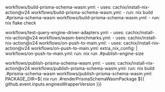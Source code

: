 workflows/build-prisma-schema-wasm.yml: - uses: cachix/install-nix-action@v24
workflows/build-prisma-schema-wasm.yml: - run: nix build .#prisma-schema-wasm
workflows/build-prisma-schema-wasm.yml: - run: nix flake check

workflows/test-query-engine-driver-adapters.yml: - uses: cachix/install-nix-action@v24
workflows/wasm-benchmarks.yml: - uses: cachix/install-nix-action@v24
workflows/on-push-to-main.yml: - uses: cachix/install-nix-action@v24
workflows/on-push-to-main.yml: extra_nix_config: |
workflows/on-push-to-main.yml: run: nix run .#publish-engine-size

workflows/publish-prisma-schema-wasm.yml: - uses: cachix/install-nix-action@v24
workflows/publish-prisma-schema-wasm.yml: run: nix build .#prisma-schema-wasm
workflows/publish-prisma-schema-wasm.yml: PACKAGE_DIR=$( nix run .#renderPrismaSchemaWasmPackage ${{ github.event.inputs.enginesWrapperVersion }})
